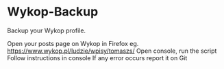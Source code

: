 # Wykop-Backup
Backup your Wykop profile.

Open your posts page on Wykop in Firefox eg. https://www.wykop.pl/ludzie/wpisy/tomaszs/
Open console, run the script
Follow instructions in console
If any error occurs report it on Git
